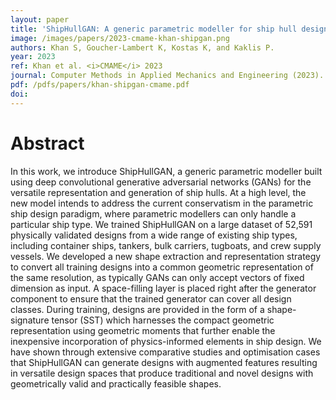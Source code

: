 ```yaml
---
layout: paper
title: 'ShipHullGAN: A generic parametric modeller for ship hull design using deep convolutional generative model'
image: /images/papers/2023-cmame-khan-shipgan.png
authors: Khan S, Goucher-Lambert K, Kostas K, and Kaklis P. 
year: 2023
ref: Khan et al. <i>CMAME</i> 2023
journal: Computer Methods in Applied Mechanics and Engineering (2023).
pdf: /pdfs/papers/khan-shipgan-cmame.pdf
doi:
---
```



# Abstract
In this work, we introduce ShipHullGAN, a generic parametric modeller built using deep convolutional generative adversarial networks (GANs) for the versatile representation and generation of ship hulls. At a high level, the new model intends to address the current conservatism in the parametric ship design paradigm, where parametric modellers can only handle a particular ship type. We trained ShipHullGAN on a large dataset of 52,591 physically validated designs from a wide range of existing ship types, including container ships, tankers, bulk carriers, tugboats, and crew supply vessels. We developed a new shape extraction and representation strategy to convert all training designs into a common geometric representation of the same resolution, as typically GANs can only accept vectors of fixed dimension as input. A space-filling layer is placed right after the generator component to ensure that the trained generator can cover all design classes. During training, designs are provided in the form of a shape-signature tensor (SST) which harnesses the compact geometric representation using geometric moments that further enable the inexpensive incorporation of physics-informed elements in ship design. We have shown through extensive comparative studies and optimisation cases that ShipHullGAN can generate designs with augmented features resulting in versatile design spaces that produce traditional and novel designs with geometrically valid and practically feasible shapes.
